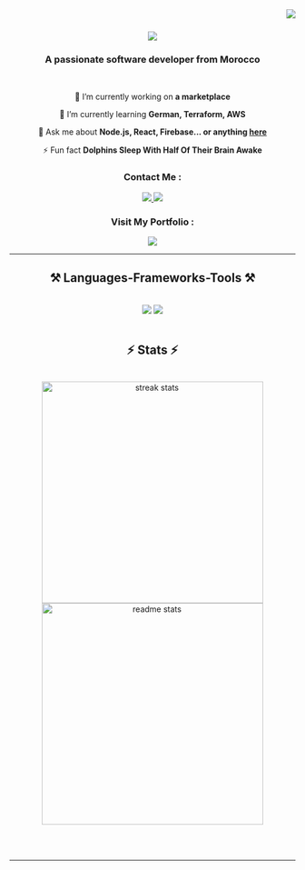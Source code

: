 <img align="right" src="https://visitor-badge.laobi.icu/badge?page_id=diaeddine1.diaeddine1" />

<h1 align="center">
    <img src="https://readme-typing-svg.herokuapp.com/?font=Righteous&size=35&center=true&vCenter=true&width=500&height=70&duration=4000&lines=Hi!👋;+Salam!+👋;+Moin Moin!+👋;+I'm+Dia+Eddine+Aberane!;" />
</h1>

<h3 align="center">A passionate software developer from Morocco </h3>

<br/>

<div align="center">
 
 🔭 I’m currently working on **a marketplace**
 
 🌱 I’m currently learning **German, Terraform, AWS**

💬 Ask me about **Node.js, React, Firebase... or anything [here](https://github.com/diaeddine1/diaeddine1/issues)**

⚡ Fun fact **Dolphins Sleep With Half Of Their Brain Awake**

 </div>
 
<div align="center"> 
     <h3>
          Contact Me :
    </h3>
  <a href="mailto:aberane.dia@gmail.com">
    <img src="https://img.shields.io/badge/Gmail-333333?style=for-the-badge&logo=gmail&logoColor=red" />
  </a>
  <a href="https://www.linkedin.com/in/dia-aberane/" target="_blank">
    <img src="https://custom-icon-badges.demolab.com/badge/LinkedIn-0A66C2?style=for-the-badge&logo=linkedin-white&logoColor=fff" target="_blank" />
  </a>
</div>

<div align="center"> 
    <h3>
          Visit My Portfolio :
    </h3>
  
<a href="https://portfolio-ten-swart-96.vercel.app" target="_blank">
    
<img src="https://img.shields.io/badge/Google%20Chrome-4285F4?style=for-the-badge&logo=GoogleChrome&logoColor=white"  target="_blank"/>
</a>
</div>


 <hr/>
 
<h2 align="center">⚒️ Languages-Frameworks-Tools ⚒️</h2>
<br/>
<div align="center">
    <img src="https://skillicons.dev/icons?i=react,bootstrap,mui,html,css,vscode,github,figma,tailwind,git,r" />
    <img src="https://skillicons.dev/icons?i=nodejs,python,javascript,typescript,express,firebase,mongodb,c,java,nextjs,mysql,flask" /><br>
</div>

<br/>

<h2 align="center">⚡ Stats ⚡</h2>
<br>
<div align=center>
   <img width=390 src="https://github-readme-streak-stats-salesp07.vercel.app/?user=diaeddine1&count_private=true&theme=react&border_radius=10" alt="streak stats"/>
   <img width=390 src="https://github-readme-stats.vercel.app/api?username=diaeddine1&count_private=true&show_icons=true&theme=react&rank_icon=github&border_radius=10" alt="readme stats" />
    
  <br/>
  
</div>

<br/><br/>

<hr/>

<br/>
